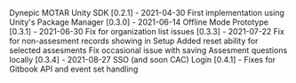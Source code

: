 Dynepic MOTAR Unity SDK
[0.2.1] - 2021-04-30
First implementation using Unity's Package Manager
[0.3.0] - 2021-06-14
Offline Mode Prototype
[0.3.1] - 2021-06-30
Fix for organization list issues
[0.3.3] - 2021-07-22
Fix for non-assesment records showing in Setup
Added reset ability for selected assesments
Fix occasional issue with saving Assesment questions locally
[0.3.4] - 2021-08-27
SSO (and soon CAC) Login
[0.4.1] - Fixes for Gitbook API and event set handling
